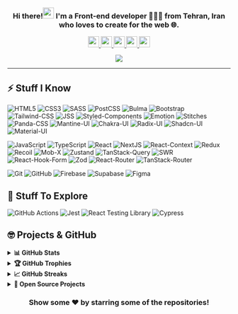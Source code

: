 <h3 align="center">Hi there!<img src="https://media.giphy.com/media/hvRJCLFzcasrR4ia7z/giphy.gif" width="25"> I'm a Front-end developer 👨🏻‍💻 from Tehran, Iran who loves to create for the web 🌐.</h3>

<p align="center">
  <a href="mailto:alibagheri2079.dev@gmail.com" target="_blank">
    <img height="25" src = "https://img.shields.io/badge/gmail-c14438?&style=for-the-badge&logo=gmail&logoColor=white">
  </a>
  <a href="https://www.linkedin.com/in/alibagheri2079" target="_blank">
    <img height="25" src = "https://img.shields.io/badge/-LinkedIn-0e76a8?style=for-the-badge&logo=Linkedin&logoColor=white">
  </a>
  <a href="https://github.com/AliBagheri2079" target="_blank">
    <img height="25" src = "https://img.shields.io/badge/Website-3b5998?style=for-the-badge&logo=google-chrome&logoColor=white">
  </a>
  <a href="https://twitter.com/AliBagheri2079" target="_blank">
    <img height="25" src = "https://img.shields.io/badge/-Twitter-00acee?style=for-the-badge&logo=Twitter&logoColor=white">
  </a>
  <a href="https://t.me/AliBagheri2079" target="_blank">
    <img height="25" src = "https://img.shields.io/badge/-Telegram-0088cc?style=for-the-badge&logo=Telegram&logoColor=white">
  </a>
</p>

<p align="center">
  <img src="https://komarev.com/ghpvc/?username=AliBagheri2079&color=red"/>
</p>

---

## ⚡ Stuff I Know

![HTML5](https://img.shields.io/badge/-HTML5-E34F26?style=flat-square&logo=html5&logoColor=white)
![CSS3](https://img.shields.io/badge/-CSS3-1572B6?style=flat-square&logo=css3)
![SASS](https://img.shields.io/badge/-SASS-CC6699?style=flat-square&logo=sass&logoColor=white)
![PostCSS](https://img.shields.io/badge/-PostCSS-DD3A0A?style=flat-square&logo=postcss)
![Bulma](https://img.shields.io/badge/-Bulma-00D1B2?style=flat-square&logo=bulma&logoColor=white)
![Bootstrap](https://img.shields.io/badge/-Bootstrap-7952B3?style=flat-square&logo=bootstrap&logoColor=white)
![Tailwind-CSS](https://img.shields.io/badge/-TailwindCSS-38B2AC?style=flat-square&logo=tailwind-css&logoColor=white)
![JSS](https://img.shields.io/badge/-JSS-24292E?style=flat-square&logo=jss&logoColor=white)
![Styled-Components](https://img.shields.io/badge/-StyledComponents-DB7093?style=flat-square&logo=styled-components&logoColor=white)
![Emotion](https://img.shields.io/badge/-Emotion-D26AC2?style=flat-square&logo=emotion&logoColor=white)
![Stitches](https://img.shields.io/badge/-Stitches-000000?style=flat-square&logo=stitches-react&logoColor=white)
![Panda-CSS](https://img.shields.io/badge/-PandaCSS-FDE047?style=flat-square&logo=panda-css&logoColor=white)
![Mantine-UI](https://img.shields.io/badge/-MantineUI-242424?style=flat-square&logo=mantine)
![Chakra-UI](https://img.shields.io/badge/-ChakraUI-1A202C?style=flat-square&logo=chakra-ui)
![Radix-UI](https://img.shields.io/badge/-RadixUI-17222C?style=flat-square&logo=radix-ui)
![Shadcn-UI](https://img.shields.io/badge/-ShadcnUI-000000?style=flat-square&logo=shadcn-ui)
![Material-UI](https://img.shields.io/badge/-MaterialUI-0081CB?style=flat-square&logo=material-ui)

![JavaScript](https://img.shields.io/badge/-JavaScript-F7DF1E?style=flat-square&logo=javascript&logoColor=black)
![TypeScript](https://img.shields.io/badge/-TypeScript-007ACC?style=flat-square&logo=typescript&logoColor=white)
![React](https://img.shields.io/badge/-React-61DAFB?style=flat-square&logo=react&logoColor=black)
![NextJS](https://img.shields.io/badge/-Next.js-000000?style=flat-square&logo=next.js)
![React-Context](https://img.shields.io/badge/-ReactContext-61DAFB?style=flat-square&logo=react&logoColor=black)
![Redux](https://img.shields.io/badge/-Redux-764ABC?style=flat-square&logo=redux)
![Recoil](https://img.shields.io/badge/-Recoil-20232A?style=flat-square&logo=recoil)
![Mob-X](https://img.shields.io/badge/-MobX-FFFFFF?style=flat-square&logo=mobx)
![Zustand](https://img.shields.io/badge/-Zustand-000000?style=flat-square&logo=zustand)
![TanStack-Query](https://img.shields.io/badge/-TanStackQuery-111827?style=flat-square&logo=react-query)
![SWR](https://img.shields.io/badge/-SWR-111111?style=flat-square&logo=swr)
![React-Hook-Form](https://img.shields.io/badge/-ReactHookForm-081229?style=flat-square&logo=react-hook-form)
![Zod](https://img.shields.io/badge/-Zod-3068B7?style=flat-square&logo=zod)
![React-Router](https://img.shields.io/badge/-ReactRouter-121212?style=flat-square&logo=react-router)
![TanStack-Router](https://img.shields.io/badge/-TanStackRouter-111827?style=flat-square&logo=tanstack-router)

![Git](https://img.shields.io/badge/-Git-black?style=flat-square&logo=git)
![GitHub](https://img.shields.io/badge/-GitHub-181717?style=flat-square&logo=github)
![Firebase](https://img.shields.io/badge/-Firebase-FFCA28?style=flat-square&logo=firebase&logoColor=black)
![Supabase](https://img.shields.io/badge/-Supabase-1C1C1C?style=flat-square&logo=supabase)
![Figma](https://img.shields.io/badge/-Figma-F24E1E?style=flat-square&logo=figma&logoColor=white)

## 🤔 Stuff To Explore

![GitHub Actions](https://img.shields.io/badge/-GithubActions-2088FF?style=flat-square&logo=github-actions&logoColor=white)
![Jest](https://img.shields.io/badge/-Jest-C21325?style=flat-square&logo=jest&logoColor=white)
![React Testing Library](https://img.shields.io/badge/-RTL-E33332?style=flat-square&logo=testing-library&logoColor=white)
![Cypress](https://img.shields.io/badge/-Cypress-17202C?style=flat-square&logo=cypress&logoColor=white)

## 🤓 Projects & GitHub

<details>
  <summary><b>📊 GitHub Stats</b></summary>
  <br />
  <img height="180em" src="https://github-readme-stats.vercel.app/api?username=AliBagheri2079&bg_color=0D1117&title_color=f9826c&text_color=fdfdfd&icon_color=f9826c&show_icons=true&hide_border=true&&count_private=true&include_all_commits=true" />
  &nbsp;&nbsp;&nbsp;
  <img height="180em" src="https://github-readme-stats.vercel.app/api/top-langs/?username=AliBagheri2079&bg_color=0D1117&title_color=f9826c&text_color=fdfdfd&show_icons=true&hide_border=true&layout=compact" />
</details>

<details>
  <summary><b>🏆 GitHub Trophies</b></summary>
  <br />
  <p align="center">
    <img src="https://github-profile-trophy.vercel.app/?username=AliBagheri2079&row=1&column=6&margin-h=8&theme=darkhub&count_private=true&margin-w=15&no-frame=true" />
  </p>
</details>

<details>
  <summary><b>📈 GitHub Streaks</b></summary>
  <br />
  <p align="center">
    <img height="180em" src="https://github-readme-streak-stats.herokuapp.com/?user=AliBagheri2079&theme=dark&hide_border=true&background=0D1117&stroke=0000&count_private=true&include_all_commits=true" />
    <img src="https://activity-graph.herokuapp.com/graph?username=AliBagheri2079&count_private=true&hide_border=true&bg_color=0d1117&theme=github" />
  </p>
</details>

<details>
  <summary><b>💼 Open Source Projects</b></summary>
  <br />
  <table>
    <thead align="center">
      <tr border: none;>
        <td><b>💻 Projects</b></td>
        <td><b>🌟 Stars</b></td>
        <td><b>🍴 Forks</b></td>
        <td><b>🐛 Issues</b></td>
        <td><b>🔔 Pull Requests</b></td>
        <td><b>👨‍💻 Language</b></td>
      </tr>
    </thead>
    <tbody>
      <tr>
	<td><a href="https://github.com/AliBagheri2079/elixir-online-shop"><b>Elixir Online Shop</b></a></td>
        <td><img alt="Stars" src="https://img.shields.io/github/stars/AliBagheri2079/elixir-online-shop?style=flat-square&labelColor=343b41"/></td>
        <td><img alt="Forks" src="https://img.shields.io/github/forks/AliBagheri2079/elixir-online-shop?style=flat-square&labelColor=343b41"/></td>
        <td><img alt="Issues" src="https://img.shields.io/github/issues/AliBagheri2079/elixir-online-shop?style=flat-square"/></td>
        <td><img alt="Pull Requests" src="https://img.shields.io/github/issues-pr/AliBagheri2079/elixir-online-shop?style=flat-square"/></td>
        <td><img alt="Language" src="https://img.shields.io/github/languages/top/AliBagheri2079/elixir-online-shop?style=flat-square"/></td>
      </tr>
      <tr>
	<td><a href="https://github.com/AliBagheri2079/dennis-snellenberg-portfolio"><b>Dennis Snellenberg Portfolio</b></a></td>
        <td><img alt="Stars" src="https://img.shields.io/github/stars/AliBagheri2079/dennis-snellenberg-portfolio?style=flat-square&labelColor=343b41"/></td>
        <td><img alt="Forks" src="https://img.shields.io/github/forks/AliBagheri2079/dennis-snellenberg-portfolio?style=flat-square&labelColor=343b41"/></td>
        <td><img alt="Issues" src="https://img.shields.io/github/issues/AliBagheri2079/dennis-snellenberg-portfolio?style=flat-square"/></td>
        <td><img alt="Pull Requests" src="https://img.shields.io/github/issues-pr/AliBagheri2079/dennis-snellenberg-portfolio?style=flat-square"/></td>
        <td><img alt="Language" src="https://img.shields.io/github/languages/top/AliBagheri2079/dennis-snellenberg-portfolio?label=javascript&style=flat-square"/></td>
      </tr>
    </tbody>
  </table>
  <br />
</details>

<div align="center">
  
### Show some ❤️ by starring some of the repositories!

</div>
